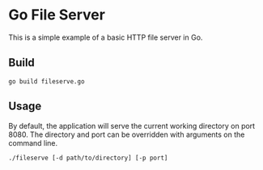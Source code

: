 # Go File Server

This is a simple example of a basic HTTP file server in Go.

## Build

```shell
go build fileserve.go
```

## Usage

By default, the application will serve the current working directory on port 8080. The directory and port can be overridden with arguments on the command line.

```shell
./fileserve [-d path/to/directory] [-p port]
```
